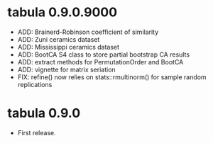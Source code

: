 # tabula 0.9.0.9000

* ADD: Brainerd-Robinson coefficient of similarity
* ADD: Zuni ceramics dataset
* ADD: Mississippi ceramics dataset
* ADD: BootCA S4 class to store partial bootstrap CA results
* ADD: extract methods for PermutationOrder and BootCA
* ADD: vignette for matrix seriation
* FIX: refine() now relies on stats::rmultinorm() for sample random replications

# tabula 0.9.0

* First release.



